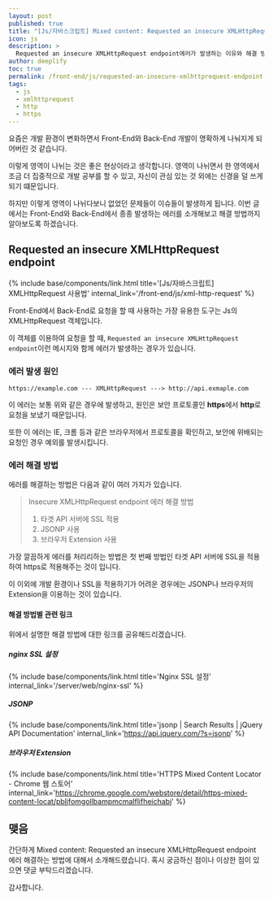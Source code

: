 ```yaml
---
layout: post
published: true
title: "[Js/자바스크립트] Mixed content: Requested an insecure XMLHttpRequest endpoint 에러 해결"
icon: js
description: >
  Requested an insecure XMLHttpRequest endpoint에러가 발생하는 이유와 해결 방법을 소개합니다.
author: deeplify
toc: true
permalink: /front-end/js/requested-an-insecure-xmlhttprequest-endpoint
tags:
  - js
  - xmlhttprequest
  - http
  - https
---
```


요즘은 개발 환경이 변화하면서 Front-End와 Back-End 개발이 명확하게 나눠지게 되어버린 것 같습니다.

이렇게 영역이 나뉘는 것은 좋은 현상이라고 생각합니다. 영역이 나뉘면서 한 영역에서 조금 더 집중적으로 개발 공부를 할 수 있고, 자신이 관심 있는 것 외에는 신경을 덜 쓰게되기 떄문입니다.

하지만 이렇게 영역이 나뉘다보니 없었던 문제들이 이슈들이 발생하게 됩니다. 이번 글에서는 Front-End와 Back-End에서 종종 발생하는 에러를 소개해보고 해결 방법까지 알아보도록 하겠습니다.  

## Requested an insecure XMLHttpRequest endpoint

{% include base/components/link.html title='[Js/자바스크립트] XMLHttpRequest 사용법' internal_link='/front-end/js/xml-http-request' %}

Front-End에서 Back-End로 요청을 할 때 사용하는 가장 유용한 도구는 Js의 XMLHttpRequest 객체입니다.

이 객체를 이용하여 요청을 할 때, `Requested an insecure XMLHttpRequest endpoint`이런 메시지와 함께 에러가 발생하는 경우가 있습니다.

### 에러 발생 원인

```text
https://example.com --- XMLHttpRequest ---> http://api.exmaple.com
```

이 에러는 보통 위와 같은 경우에 발생하고, 원인은 보안 프로토콜인 **https**에서 **http**로 요청을 보냈기 때문입니다.

또한 이 에러는 IE, 크롬 등과 같은 브라우저에서 프로토콜을 확인하고, 보안에 위배되는 요청인 경우 예외를 발생시킵니다.

### 에러 해결 방법

에러를 해결하는 방법은 다음과 같이 여러 가지가 있습니다.

> Insecure XMLHttpRequest endpoint 에러 해결 방법
> 1. 타겟 API 서버에 SSL 적용
> 2. JSONP 사용
> 3. 브라우저 Extension 사용

가장 깔끔하게 에러를 처리리하는 방법은 첫 번째 방법인 타겟 API 서버에 SSL을 적용하여 https로 적용해주는 것이 입니다.

이 이외에 개발 환경이나 SSL을 적용하기가 어려운 경우에는 JSONP나 브라우저의 Extension을 이용하는 것이 있습니다.

#### 해결 방법별 관련 링크

위에서 설명한 해결 방법에 대한 링크를 공유해드리겠습니다.

##### nginx SSL 설정

{% include base/components/link.html title='Nginx SSL 설정' internal_link='/server/web/nginx-ssl' %}

##### JSONP

{% include base/components/link.html title='jsonp | Search Results  | jQuery API Documentation' internal_link='https://api.jquery.com/?s=jsonp' %}

##### 브라우저 Extension

{% include base/components/link.html title='HTTPS Mixed Content Locator - Chrome 웹 스토어' internal_link='https://chrome.google.com/webstore/detail/https-mixed-content-locat/pbljfomgollbampmcmalflifheichabj' %}

## 맺음

간단하게 Mixed content: Requested an insecure XMLHttpRequest endpoint 에러 해결하는 방법에 대해서 소개해드렸습니다. 혹시 궁금하신 점이나 이상한 점이 있으면 댓글 부탁드리겠습니다.

감사합니다.
